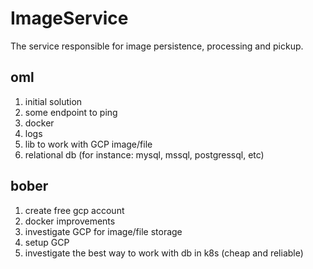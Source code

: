 # ImageService
The service responsible for image persistence, processing and pickup.

## oml
1. initial solution  
2. some endpoint to ping  
3. docker  
4. logs  
5. lib to work with GCP image/file  
6. relational db (for instance: mysql, mssql, postgressql, etc)
## bober
1. create free gcp account  
1. docker improvements  
2. investigate GCP for image/file storage  
3. setup GCP  
4. investigate the best way to work with db in k8s (cheap and reliable)  
